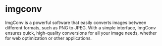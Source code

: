 # imgconv
ImgConv is a powerful software that easily converts images between different formats, such as PNG to JPEG. With a simple interface, ImgConv ensures quick, high-quality conversions for all your image needs, whether for web optimization or other applications.

